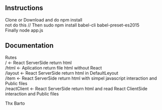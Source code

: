 Instructions<br>
-------------------
Clone or Download and do npm install
<br>
not do this // Then sudo npm install babel-cli babel-preset-es2015
<br>
Finally node app.js

Documentation<br>
-------------------
Rutes
<br>
/             <- React ServerSide return html
<br>
/html         <- Aplication return file html without React
<br>
/layout       <- React ServerSide return html in DefaultLeyout
<br>
/item         <- React ServerSide return html with simpel javascript interaction and Public files
<br>
/reactClient  <- React ServerSide return html and read React ClientSide interaction and Public files
<br>


Thx Barto
